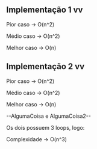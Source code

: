 ## Implementação 1 vv

Pior caso -> O(n^2)

Médio caso -> O(n^2)

Melhor caso -> O(n)

## Implementação 2 vv

Pior caso -> O(n^2)

Médio caso -> O(n^2)

Melhor caso -> O(n)

--AlgumaCoisa e AlgumaCoisa2--

Os dois possuem 3 loops, logo:

Complexidade -> O(n^3)